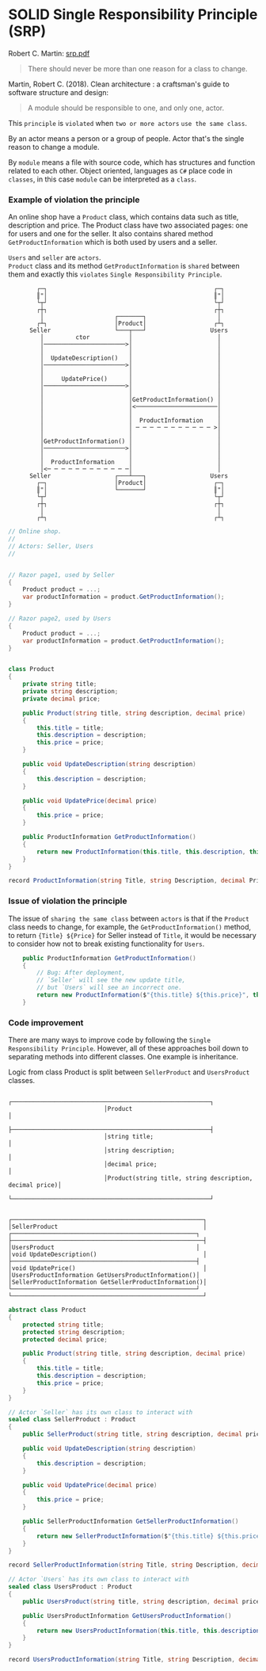 # SOLID Single Responsibility Principle (SRP)

Robert C. Martin:
[srp.pdf](https://web.archive.org/web/20150202200348/http://www.objectmentor.com/resources/articles/srp.pdf)
> There should never be more than one reason for a class to change.

Martin, Robert C. (2018). Clean architecture : a craftsman's guide to software structure and design:
> A module should be responsible to one, and only one, actor.

This `principle` is `violated` when `two or more actors` `use the same class`.

By an actor means a person or a group of people. Actor that's the single reason to change a module.

By `module` means a file with source code, which has structures and function related to each other. Object oriented, languages as `C#` place code in `classes`, in this case `module` can be interpreted as a `class`.

### Example of violation the principle 

An online shop have a `Product` class, which contains data such as title, description and price. The Product class have two associated pages: one for users and one for the seller. It also contains shared method `GetProductInformation` which is both used by users and a seller.

`Users` and `seller` are `actors`.<br>
`Product` class and its method `GetProductInformation` is `shared` between them and exactly this `violates` `Single Responsibility Principle`.
<hidden style="display:none">
@startuml
actor Seller
participant Product
actor Users
Seller -> Product : ctor
Seller -> Product : UpdateDescription()
Seller -> Product : UpdatePrice()
Users -> Product : GetProductInformation()
Product --> Users : ProductInformation
Seller -> Product : GetProductInformation()
Product --> Seller : ProductInformation
@enduml
</hidden>
```uml
        ┌─┐                                               ┌─┐  
        ║"│                                               ║"│  
        └┬┘                                               └┬┘  
        ┌┼┐                                               ┌┼┐  
         │                    ┌───────┐                    │   
        ┌┴┐                   │Product│                   ┌┴┐  
      Seller                  └───┬───┘                  Users 
         │         ctor           │                        │   
         │───────────────────────>│                        │   
         │                        │                        │   
         │  UpdateDescription()   │                        │   
         │───────────────────────>│                        │   
         │                        │                        │   
         │     UpdatePrice()      │                        │   
         │───────────────────────>│                        │   
         │                        │                        │   
         │                        │GetProductInformation() │   
         │                        │<───────────────────────│   
         │                        │                        │   
         │                        │  ProductInformation    │   
         │                        │ ─ ─ ─ ─ ─ ─ ─ ─ ─ ─ ─ >│   
         │                        │                        │   
         │GetProductInformation() │                        │   
         │───────────────────────>│                        │   
         │                        │                        │   
         │  ProductInformation    │                        │   
         │<─ ─ ─ ─ ─ ─ ─ ─ ─ ─ ─ ─│                        │   
      Seller                  ┌───┴───┐                  Users 
        ┌─┐                   │Product│                   ┌─┐  
        ║"│                   └───────┘                   ║"│  
        └┬┘                                               └┬┘  
        ┌┼┐                                               ┌┼┐  
         │                                                 │   
        ┌┴┐                                               ┌┴┐  
```

```csharp
// Online shop.
//
// Actors: Seller, Users
//


// Razor page1, used by Seller
{
    Product product = ...;
    var productInformation = product.GetProductInformation();
}

// Razor page2, used by Users
{
    Product product = ...;
    var productInformation = product.GetProductInformation();
}


class Product
{
    private string title;
    private string description;
    private decimal price;

    public Product(string title, string description, decimal price)
    {
        this.title = title;
        this.description = description;
        this.price = price;
    }

    public void UpdateDescription(string description)
    {
        this.description = description;
    }

    public void UpdatePrice(decimal price)
    {
        this.price = price;
    }

    public ProductInformation GetProductInformation() 
    {
        return new ProductInformation(this.title, this.description, this.price);
    }
}

record ProductInformation(string Title, string Description, decimal Price);
```


### Issue of violation the principle 
The issue of `sharing the same class` between `actors` is that if the `Product` class needs to change, for example, the `GetProductInformation()` method, to return `{Title} ${Price}` for Seller instead of `Title`, it would be necessary to consider how not to break existing functionality for `Users`.

```csharp
    public ProductInformation GetProductInformation() 
    {
        // Bug: After deployment, 
        // `Seller` will see the new update title, 
        // but `Users` will see an incorrect one.
        return new ProductInformation($"{this.title} ${this.price}", this.description, this.price);
    }

```

### Code improvement 
There are many ways to improve code by following the `Single Responsibility Principle`. However, all of these approaches boil down to separating methods into different classes. One example is inheritance.

Logic from class Product is split between `SellerProduct` and `UsersProduct` classes.
<hidden style="display:none">
@startuml
abstract Product{
 string title;
 string description;
 decimal price;
 Product(string title, string description, decimal price)
}
class SellerProduct{ 
void UpdateDescription()
void UpdatePrice()
SellerProductInformation GetSellerProductInformation()
}
class UsersProduct { 
UsersProductInformation GetUsersProductInformation()
}
Product <|-- SellerProduct
Product <|-- UsersProduct
@enduml
</hidden>

```uml
                           ┌────────────────────────────────────────────────────────┐                           
                           │Product                                                 │                           
                           ├────────────────────────────────────────────────────────┤                           
                           │string title;                                           │                           
                           │string description;                                     │                           
                           │decimal price;                                          │                           
                           │Product(string title, string description, decimal price)│                           
                           └────────────────────────────────────────────────────────┘                           
                                                                                                                
                                                                                                                
┌──────────────────────────────────────────────────────┐                                                        
│SellerProduct                                         │  ┌────────────────────────────────────────────────────┐
├──────────────────────────────────────────────────────┤  │UsersProduct                                        │
│void UpdateDescription()                              │  ├────────────────────────────────────────────────────┤
│void UpdatePrice()                                    │  │UsersProductInformation GetUsersProductInformation()│
│SellerProductInformation GetSellerProductInformation()│  └────────────────────────────────────────────────────┘
└──────────────────────────────────────────────────────┘                                                        
```

```csharp
abstract class Product
{
    protected string title;
    protected string description;
    protected decimal price;

    public Product(string title, string description, decimal price)
    {
        this.title = title;
        this.description = description;
        this.price = price;
    }
}

// Actor `Seller` has its own class to interact with
sealed class SellerProduct : Product
{
    public SellerProduct(string title, string description, decimal price): base(title, description, price) { }

    public void UpdateDescription(string description)
    {
        this.description = description;
    }

    public void UpdatePrice(decimal price)
    {
        this.price = price;
    }

    public SellerProductInformation GetSellerProductInformation() 
    {
        return new SellerProductInformation($"{this.title} ${this.price}", this.description, this.price);
    }
}

record SellerProductInformation(string Title, string Description, decimal Price);

// Actor `Users` has its own class to interact with
sealed class UsersProduct : Product
{
    public UsersProduct(string title, string description, decimal price) : base(title, description, price) { }

    public UsersProductInformation GetUsersProductInformation()
    {
        return new UsersProductInformation(this.title, this.description, this.price);
    }
}

record UsersProductInformation(string Title, string Description, decimal Price);
```